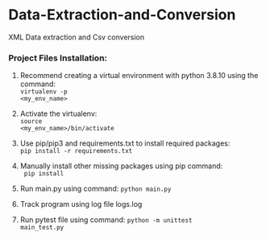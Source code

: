 # Data-Extraction-and-Conversion
XML Data extraction and Csv conversion

<H3>Project Files Installation:</H3>

1. Recommend creating a virtual environment with python 3.8.10 using the command:<br>
    <code>virtualenv -p <interpreter-path> <my_env_name></code>
  
2. Activate the virtualenv:<br>
    <code>source <my_env_name>/bin/activate</code>
  
3. Use pip/pip3 and requirements.txt to install required packages:<br>
    <code>pip install -r requirements.txt</code>
  
4. Manually install other missing packages using pip command:<br>
    <code> pip install <module> </code> 

5. Run main.py using command:
    <code>python main.py</code>

6. Track program using log file logs.log

7. Run pytest file using command:
    <code>python -m unittest main_test.py</code>
